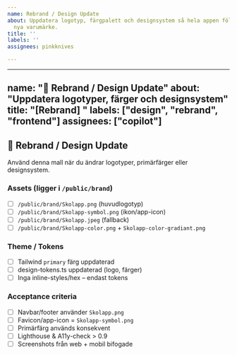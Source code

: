 ```yaml
---
name: Rebrand / Design Update
about: Uppdatera logotyp, färgpalett och designsystem så hela appen följer Skolapps
  nya varumärke.
title: ''
labels: ''
assignees: pinkknives

---
```


---
name: "🎨 Rebrand / Design Update"
about: "Uppdatera logotyper, färger och designsystem"
title: "[Rebrand] "
labels: ["design", "rebrand", "frontend"]
assignees: ["copilot"]
---

## 🎨 Rebrand / Design Update
Använd denna mall när du ändrar logotyper, primärfärger eller designsystem.

### Assets (ligger i `/public/brand`)
- [ ] `/public/brand/Skolapp.png` (huvudlogotyp)
- [ ] `/public/brand/Skolapp-symbol.png` (ikon/app-icon)
- [ ] `/public/brand/Skolapp.jpeg` (fallback)
- [ ] `/public/brand/Skolapp-color.png` + `Skolapp-color-gradiant.png`

### Theme / Tokens
- [ ] Tailwind `primary` färg uppdaterad
- [ ] design-tokens.ts uppdaterad (logo, färger)
- [ ] Inga inline-styles/hex – endast tokens

### Acceptance criteria
- [ ] Navbar/footer använder `Skolapp.png`
- [ ] Favicon/app-icon = `Skolapp-symbol.png`
- [ ] Primärfärg används konsekvent
- [ ] Lighthouse & A11y-check > 0.9
- [ ] Screenshots från web + mobil bifogade
